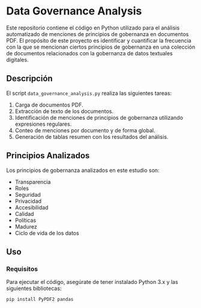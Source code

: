 # Data Governance Analysis

Este repositorio contiene el código en Python utilizado para el análisis automatizado de menciones de principios de gobernanza en documentos PDF. El propósito de este proyecto es identificar y cuantificar la frecuencia con la que se mencionan ciertos principios de gobernanza en una colección de documentos relacionados con la gobernanza de datos textuales digitales.

## Descripción

El script `data_governance_analysis.py` realiza las siguientes tareas:
1. Carga de documentos PDF.
2. Extracción de texto de los documentos.
3. Identificación de menciones de principios de gobernanza utilizando expresiones regulares.
4. Conteo de menciones por documento y de forma global.
5. Generación de tablas resumen con los resultados del análisis.

## Principios Analizados

Los principios de gobernanza analizados en este estudio son:
- Transparencia
- Roles
- Seguridad
- Privacidad
- Accesibilidad
- Calidad
- Políticas
- Madurez
- Ciclo de vida de los datos

## Uso

### Requisitos

Para ejecutar el código, asegúrate de tener instalado Python 3.x y las siguientes bibliotecas:

```bash
pip install PyPDF2 pandas
```
